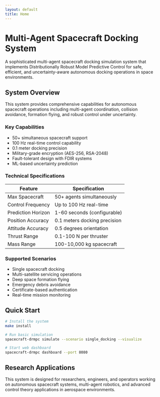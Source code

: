 ```yaml
---
layout: default
title: Home
---
```


# Multi-Agent Spacecraft Docking System

A sophisticated multi-agent spacecraft docking simulation system that implements Distributionally Robust Model Predictive Control for safe, efficient, and uncertainty-aware autonomous docking operations in space environments.

## System Overview

This system provides comprehensive capabilities for autonomous spacecraft operations including multi-agent coordination, collision avoidance, formation flying, and robust control under uncertainty.

### Key Capabilities

- 50+ simultaneous spacecraft support
- 100 Hz real-time control capability
- 0.1 meter docking precision
- Military-grade encryption (AES-256, RSA-2048)
- Fault-tolerant design with FDIR systems
- ML-based uncertainty prediction

### Technical Specifications

| Feature | Specification |
|---------|---------------|
| Max Spacecraft | 50+ agents simultaneously |
| Control Frequency | Up to 100 Hz real-time |
| Prediction Horizon | 1-60 seconds (configurable) |
| Position Accuracy | 0.1 meters docking precision |
| Attitude Accuracy | 0.5 degrees orientation |
| Thrust Range | 0.1-100 N per thruster |
| Mass Range | 100-10,000 kg spacecraft |

### Supported Scenarios

- Single spacecraft docking
- Multi-satellite servicing operations
- Deep space formation flying
- Emergency debris avoidance
- Certificate-based authentication
- Real-time mission monitoring

## Quick Start

```bash
# Install the system
make install

# Run basic simulation
spacecraft-drmpc simulate --scenario single_docking --visualize

# Start web dashboard
spacecraft-drmpc dashboard --port 8080
```

## Research Applications

This system is designed for researchers, engineers, and operators working on autonomous spacecraft systems, multi-agent robotics, and advanced control theory applications in aerospace environments.